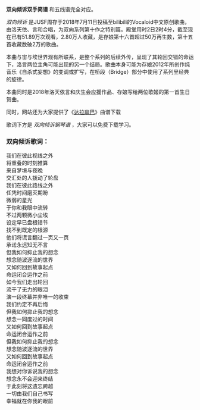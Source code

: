 

**双向倾诉双手简谱** 和五线谱完全对应。

_双向倾诉_
是JUSF周存于2018年7月11日投稿至bilibili的Vocaloid中文原创歌曲，由洛天依、言和合唱，为双向系列第十作之特别篇。殿堂用时2日2时4分，截至现在已有51.89万次观看，2.80万人收藏，是存娘第十六首超过50万再生数，第十五首收藏数破2万的歌曲。

本曲与宙与埃世界观有所联系，是整个系列的后续外传，呈现了其轮回交错的命运下，洛言两位主角可能出现的另一个结局。歌曲本身可能为存娘2012年所创作纯音乐《自杀式妄想》的变调或扩写，在桥段（Bridge）部分中使用了系列里经典的旋律。

本曲同时是2018年洛天依言和庆生会应援作品、存娘写给两位歌姬的第一首生日贺曲。

同时，网站还为大家提供了《[达拉崩巴](Music-8339-达拉崩巴-洛天依和言和.html "达拉崩巴")》曲谱下载

歌词下方是 _双向倾诉钢琴谱_ ，大家可以免费下载学习。

### 双向倾诉歌词：

我们在彼此视线之外  
将重叠的时刻推算  
来自梦境与夜晚  
交汇处的人拨动了轮盘  
我们在彼此路线之外  
任凭时间磨灭期盼  
微弱的星光  
于你和我眼中流转  
不过两颗微小尘埃  
设定早已盘根错节  
找不到既定的根源  
他们将谎言翻过一页又一页  
承诺永远知无不言  
但我如何抑止我的想念  
想念随波逐流的世界  
又如何回到故事起点  
命运闭合运作之前  
如今我们走出轮回  
流干了无力的眼泪  
演一段终幕并非唯一的收束  
我们约定不再后悔  
但我如何抑止我的想念  
想念一同度过的时间  
又如何回到故事起点  
命运闭合运作之前  
但我如何抑止我的想念  
想念随波逐流的世界  
又如何回到故事起点  
命运闭合运作之前  
我想对你诉说我的想念  
想念永不会迎来终结  
于此刻将这遗忘跨越  
一切由我们自己书写  
幸福就在你我的眼前

